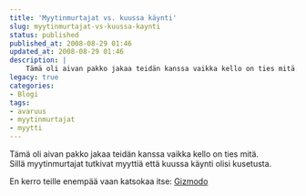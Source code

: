 ```yaml
---
title: 'Myytinmurtajat vs. kuussa käynti'
slug: myytinmurtajat-vs-kuussa-kaynti
status: published
published_at: 2008-08-29 01:46
updated_at: 2008-08-29 01:46
description: |
    Tämä oli aivan pakko jakaa teidän kanssa vaikka kello on ties mitä. Sillä myytinmurtajat tutkivat myyttiä että kuussa käynti olisi kusetusta. En kerro teille enempää vaan katsokaa itse: Gizmodo
legacy: true
categories:
- Blogi
tags:
- avaruus
- myytinmurtajat
- myytti
---
```


<p>Tämä oli aivan pakko jakaa teidän kanssa vaikka kello on ties mitä.<br />
Sillä myytinmurtajat tutkivat myyttiä että kuussa käynti olisi kusetusta.</p>
<p>En kerro teille enempää vaan katsokaa itse: <a href="http://gizmodo.com/5042999/mythbusters-claims-the-moon-landings-actually-happened" target="_blank">Gizmodo</a></p>